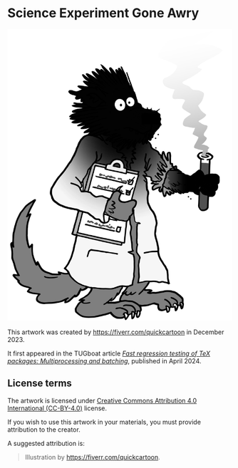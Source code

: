 # Science Experiment Gone Awry

 ![artwork](wolf-experiment.png "Science Experiment Gone Awry by <https://fiverr.com/quickcartoon>")

This artwork was created by <https://fiverr.com/quickcartoon> in December 2023.

It first appeared in the TUGboat article [_Fast regression testing of TeX packages: Multiprocessing and batching_][tb139], published in April 2024.

## License terms

The artwork is licensed under [Creative Commons Attribution 4.0 International (CC-BY-4.0)][cc-by] license.

If you wish to use this artwork in your materials, you must provide attribution to the creator.

A suggested attribution is:

> Illustration by <https://fiverr.com/quickcartoon>.

 [tb139]: https://www.tug.org/TUGboat/tb45-1/tb139starynovotny-testing.pdf
 [cc-by]: https://creativecommons.org/licenses/by/4.0/legalcode
